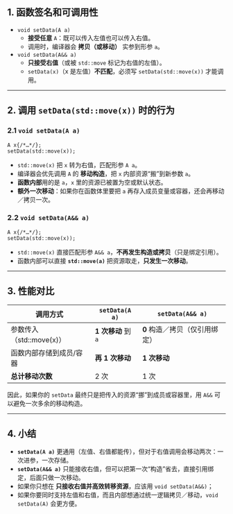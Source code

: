 ## 1. 函数签名和可调用性

- `void setData(A a)`
  - **接受任意** `A`：既可以传入左值也可以传入右值。
  - 调用时，编译器会 **拷贝（或移动）** 实参到形参 `a`。
- `void setData(A&& a)`
  - **只接受右值**（或被 `std::move` 标记为右值的左值）。
  - `setData(x)`（x 是左值）**不匹配**，必须写 `setData(std::move(x))` 才能调用。

------

## 2. 调用 `setData(std::move(x))` 时的行为

### 2.1 `void setData(A a)`

```
A x{/*…*/};
setData(std::move(x));
```

- `std::move(x)` 把 `x` 转为右值，匹配形参 `A a`。
- 编译器会优先调用 `A` 的 **移动构造**，把 `x` 内部资源“搬”到新参数 `a`。
- **函数内部**用的是 `a`，`x` 里的资源已被置为空或默认状态。
- **额外一次移动**：如果你在函数体里要把 `a` 再存入成员变量或容器，还会再移动／拷贝一次。

### 2.2 `void setData(A&& a)`

```
A x{/*…*/};
setData(std::move(x));
```

- `std::move(x)` 直接匹配形参 `A&& a`，**不再发生构造或拷贝**（只是绑定引用）。
- 函数内部可以直接 **`std::move(a)`** 把资源取走，**只发生一次移动**。

------

## 3. 性能对比

| 调用方式                 | `setData(A a)`      | `setData(A&& a)`               |
| ------------------------ | ------------------- | ------------------------------ |
| 参数传入（std::move(x)） | **1 次移动** 到 `a` | **0** 构造／拷贝（仅引用绑定） |
| 函数内部存储到成员/容器  | **再 1 次移动**     | **1 次移动**                   |
| **总计移动次数**         | 2 次                | 1 次                           |



因此，如果你的 `setData` 最终只是把传入的资源“挪”到成员或容器里，用 `A&&` 可以避免一次多余的移动构造。

------

## 4. 小结

- **`setData(A a)`** 更通用（左值、右值都能传），但对于右值调用会移动两次：一次进参，一次存储。
- **`setData(A&& a)`** 只能接收右值，但可以把第一次“构造”省去，直接引用绑定，后面只做一次移动。
- 如果你只想在 **只接收右值并高效转移资源**，应该用 `void setData(A&&)`；
- 如果你要同时支持左值和右值，而且内部想通过统一逻辑拷贝／移动，`void setData(A)` 会更方便。
